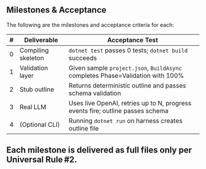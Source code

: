 ## Milestones & Acceptance

The following are the milestones and acceptance criteria for each:

| # | Deliverable | Acceptance Test |
|---|-------------|-----------------|
| 0 | Compiling skeleton | `dotnet test` passes 0 tests; `dotnet build` succeeds |
| 1 | Validation layer | Given sample `project.json`, `BuildAsync` completes Phase=Validation with 100% |
| 2 | Stub outline | Returns deterministic outline and passes schema validation |
| 3 | Real LLM | Uses live OpenAI, retries up to N, progress events fire; outline passes schema |
| 4 | (Optional CLI) | Running `dotnet run` on harness creates outline file |

Each milestone is delivered as **full files only** per Universal Rule #2.
---